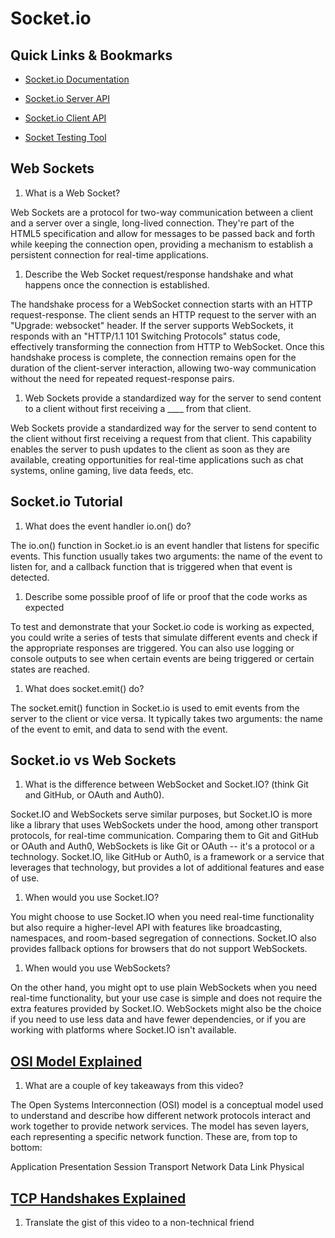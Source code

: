 # Socket.io

## Quick Links & Bookmarks
- [Socket.io Documentation](https://socket.io/docs/)

- [Socket.io Server API](https://socket.io/docs/server-api)

- [Socket.io Client API](https://socket.io/docs/client-api)

- [Socket Testing Tool](https://amritb.github.io/socketio-client-tool/)

## Web Sockets

1. What is a Web Socket?

Web Sockets are a protocol for two-way communication between a client and a server over a single, long-lived connection. They're part of the HTML5 specification and allow for messages to be passed back and forth while keeping the connection open, providing a mechanism to establish a persistent connection for real-time applications.

1. Describe the Web Socket request/response handshake and what happens once the connection is established.

The handshake process for a WebSocket connection starts with an HTTP request-response. The client sends an HTTP request to the server with an "Upgrade: websocket" header. If the server supports WebSockets, it responds with an "HTTP/1.1 101 Switching Protocols" status code, effectively transforming the connection from HTTP to WebSocket. Once this handshake process is complete, the connection remains open for the duration of the client-server interaction, allowing two-way communication without the need for repeated request-response pairs.

1. Web Sockets provide a standardized way for the server to send content to a client without first receiving a ____ from that client.

Web Sockets provide a standardized way for the server to send content to the client without first receiving a request from that client. This capability enables the server to push updates to the client as soon as they are available, creating opportunities for real-time applications such as chat systems, online gaming, live data feeds, etc.

## Socket.io Tutorial

1. What does the event handler io.on() do?

The io.on() function in Socket.io is an event handler that listens for specific events. This function usually takes two arguments: the name of the event to listen for, and a callback function that is triggered when that event is detected.

1. Describe some possible proof of life or proof that the code works as expected

To test and demonstrate that your Socket.io code is working as expected, you could write a series of tests that simulate different events and check if the appropriate responses are triggered. You can also use logging or console outputs to see when certain events are being triggered or certain states are reached.

1. What does socket.emit() do?

The socket.emit() function in Socket.io is used to emit events from the server to the client or vice versa. It typically takes two arguments: the name of the event to emit, and data to send with the event.


## Socket.io vs Web Sockets

1. What is the difference between WebSocket and Socket.IO? (think Git and GitHub, or OAuth and Auth0).

Socket.IO and WebSockets serve similar purposes, but Socket.IO is more like a library that uses WebSockets under the hood, among other transport protocols, for real-time communication. Comparing them to Git and GitHub or OAuth and Auth0, WebSockets is like Git or OAuth -- it's a protocol or a technology. Socket.IO, like GitHub or Auth0, is a framework or a service that leverages that technology, but provides a lot of additional features and ease of use.





1. When would you use Socket.IO?

You might choose to use Socket.IO when you need real-time functionality but also require a higher-level API with features like broadcasting, namespaces, and room-based segregation of connections. Socket.IO also provides fallback options for browsers that do not support WebSockets.

1. When would you use WebSockets?

On the other hand, you might opt to use plain WebSockets when you need real-time functionality, but your use case is simple and does not require the extra features provided by Socket.IO. WebSockets might also be the choice if you need to use less data and have fewer dependencies, or if you are working with platforms where Socket.IO isn't available.

## [OSI Model Explained]()

1. What are a couple of key takeaways from this video?

The Open Systems Interconnection (OSI) model is a conceptual model used to understand and describe how different network protocols interact and work together to provide network services. The model has seven layers, each representing a specific network function. These are, from top to bottom:

Application
Presentation
Session
Transport
Network
Data Link
Physical

## [TCP Handshakes Explained]()

1. Translate the gist of this video to a non-technical friend